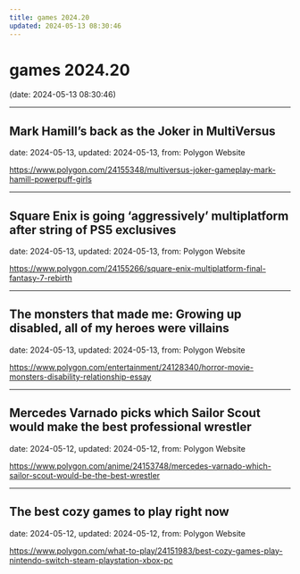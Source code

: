 ```yaml
---
title: games 2024.20
updated: 2024-05-13 08:30:46
---
```


# games 2024.20

(date: 2024-05-13 08:30:46)

---

## Mark Hamill’s back as the Joker in MultiVersus

date: 2024-05-13, updated: 2024-05-13, from: Polygon Website

 

<https://www.polygon.com/24155348/multiversus-joker-gameplay-mark-hamill-powerpuff-girls>

---

## Square Enix is going ‘aggressively’ multiplatform after string of PS5 exclusives

date: 2024-05-13, updated: 2024-05-13, from: Polygon Website

 

<https://www.polygon.com/24155266/square-enix-multiplatform-final-fantasy-7-rebirth>

---

## The monsters that made me: Growing up disabled, all of my heroes were villains

date: 2024-05-13, updated: 2024-05-13, from: Polygon Website

 

<https://www.polygon.com/entertainment/24128340/horror-movie-monsters-disability-relationship-essay>

---

## Mercedes Varnado picks which Sailor Scout would make the best professional wrestler

date: 2024-05-12, updated: 2024-05-12, from: Polygon Website

 

<https://www.polygon.com/anime/24153748/mercedes-varnado-which-sailor-scout-would-be-the-best-wrestler>

---

## The best cozy games to play right now

date: 2024-05-12, updated: 2024-05-12, from: Polygon Website

 

<https://www.polygon.com/what-to-play/24151983/best-cozy-games-play-nintendo-switch-steam-playstation-xbox-pc>

